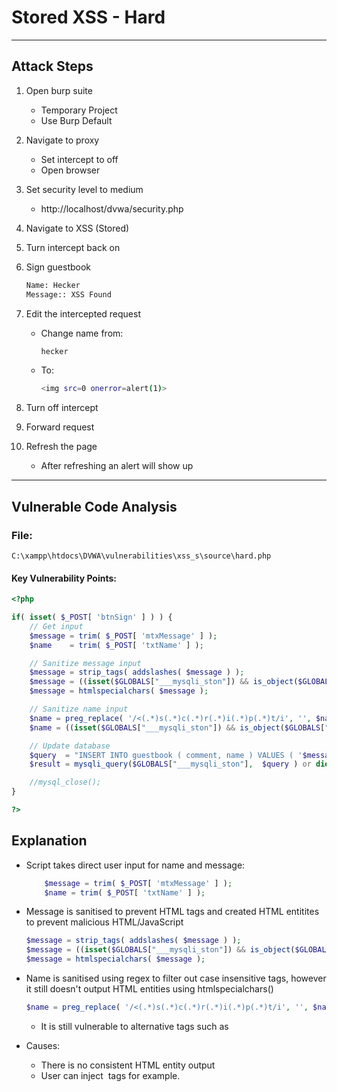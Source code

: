 # Stored XSS - Hard

---

## Attack Steps

1. Open burp suite
    - Temporary Project
    - Use Burp Default

2. Navigate to proxy
    - Set intercept to off
    - Open browser

3. Set security level to medium
    - http://localhost/dvwa/security.php

4. Navigate to XSS (Stored)

5. Turn intercept back on

6. Sign guestbook
    ```bash
    Name: Hecker 
    Message:: XSS Found
    ```

7. Edit the intercepted request
    - Change name from:
        ```bash 
        hecker
        ```
    - To:
        ```bash 
        <img src=0 onerror=alert(1)>
        ```

8. Turn off intercept

9. Forward request

10. Refresh the page

    - After refreshing an alert will show up

---
## Vulnerable Code Analysis 

### File: 
`C:\xampp\htdocs\DVWA\vulnerabilities\xss_s\source\hard.php`

#### Key Vulnerability Points:
```php
<?php

if( isset( $_POST[ 'btnSign' ] ) ) {
	// Get input
	$message = trim( $_POST[ 'mtxMessage' ] );
	$name    = trim( $_POST[ 'txtName' ] );

	// Sanitize message input
	$message = strip_tags( addslashes( $message ) );
	$message = ((isset($GLOBALS["___mysqli_ston"]) && is_object($GLOBALS["___mysqli_ston"])) ? mysqli_real_escape_string($GLOBALS["___mysqli_ston"],  $message ) : ((trigger_error("[MySQLConverterToo] Fix the mysql_escape_string() call! This code does not work.", E_USER_ERROR)) ? "" : ""));
	$message = htmlspecialchars( $message );

	// Sanitize name input
	$name = preg_replace( '/<(.*)s(.*)c(.*)r(.*)i(.*)p(.*)t/i', '', $name );
	$name = ((isset($GLOBALS["___mysqli_ston"]) && is_object($GLOBALS["___mysqli_ston"])) ? mysqli_real_escape_string($GLOBALS["___mysqli_ston"],  $name ) : ((trigger_error("[MySQLConverterToo] Fix the mysql_escape_string() call! This code does not work.", E_USER_ERROR)) ? "" : ""));

	// Update database
	$query  = "INSERT INTO guestbook ( comment, name ) VALUES ( '$message', '$name' );";
	$result = mysqli_query($GLOBALS["___mysqli_ston"],  $query ) or die( '<pre>' . ((is_object($GLOBALS["___mysqli_ston"])) ? mysqli_error($GLOBALS["___mysqli_ston"]) : (($___mysqli_res = mysqli_connect_error()) ? $___mysqli_res : false)) . '</pre>' );

	//mysql_close();
}

?>
```

## Explanation

- Script takes direct user input for name and message:
    ```php 
    	$message = trim( $_POST[ 'mtxMessage' ] );
	    $name = trim( $_POST[ 'txtName' ] );
    ```

- Message is sanitised to prevent HTML tags and created HTML entitites to prevent malicious HTML/JavaScript
    ```php
    $message = strip_tags( addslashes( $message ) );
	$message = ((isset($GLOBALS["___mysqli_ston"]) && is_object($GLOBALS["___mysqli_ston"])) ? mysqli_real_escape_string($GLOBALS["___mysqli_ston"],  $message ) : ((trigger_error("[MySQLConverterToo] Fix the mysql_escape_string() call! This code does not work.", E_USER_ERROR)) ? "" : ""));
	$message = htmlspecialchars( $message );
    ```

- Name is sanitised using regex to filter out case insensitive <script></script> tags, however it still doesn't output HTML entities using htmlspecialchars()
    ```php
    $name = preg_replace( '/<(.*)s(.*)c(.*)r(.*)i(.*)p(.*)t/i', '', $name );
    ``` 
    - It is still vulnerable to alternative tags such as <img>

- Causes:
    - There is no consistent HTML entity output
    - User can inject <img> tags for example.
